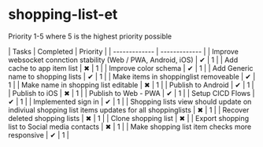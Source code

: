 # shopping-list-et

Priority 1-5 where 5 is the highest priority possible

| Tasks  | Completed | Priority |
| ------------- | ------------- |
| Improve websocket connction stability (Web / PWA, Android, iOS)  | &#10004;   |         1          |
| Add cache to app item list  | &#10006;  |         1          |
| Improve color schema              |    &#10004;           |         1          |
| Add Generic name to shopping lists              |      &#10004;         |         1          |
| Make items in shoppinglist removeable              |    &#10004;           |         1          |
| Make name in shopping list editable              |     &#10006;          |         1          |
| Publish to Android              |     &#10004;           |         1          |
| Publish to iOS              |      &#10006;          |         1          |
| Publish to Web - PWA              |    &#10004;           |         1          |
| Setup CICD Flows              |      &#10004;         |         1          |
| Implemented sign in              |      &#10004;         |         1          |
| Shopping lists view should update on indiviual shopping list items updates for all shoppinglists |      &#10006;          |         1          |
| Recover deleted shopping lists |      &#10006;          |         1          |
| Clone shopping list |      &#10006;          |
| Export shopping list to Social media contacts |      &#10006;          |         1          |
| Make shopping list item checks more responsive |    &#10004;           |         1          |
